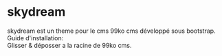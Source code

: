 # skydream
skydream est un theme pour le cms 99ko cms développé sous bootstrap.<br>
Guide d'installation:<br>
Glisser & déposser a la racine de 99ko cms.
